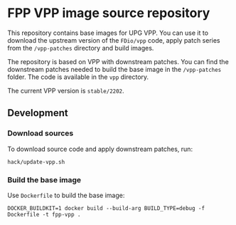 # FPP VPP image source repository

This repository contains base images for UPG VPP. You can use it to download the upstream version of the `FDio/vpp` code, apply patch series from the `/vpp-patches` directory and build images.

The repository is based on VPP with downstream patches. You can find the downstream patches needed to build the base image in the `/vpp-patches` folder. The code is available in the `vpp` directory.

The current VPP version is `stable/2202`.

## Development

### Download sources

To download source code and apply downstream patches, run:

```
hack/update-vpp.sh
```

### Build the base image

Use `Dockerfile` to build the base image:

```
DOCKER_BUILDKIT=1 docker build --build-arg BUILD_TYPE=debug -f Dockerfile -t fpp-vpp .
```
